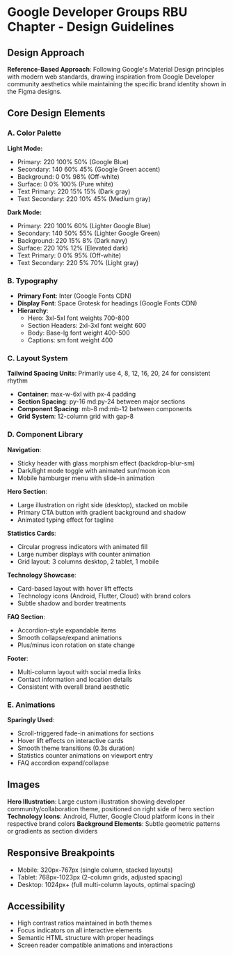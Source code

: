 # Google Developer Groups RBU Chapter - Design Guidelines

## Design Approach
**Reference-Based Approach**: Following Google's Material Design principles with modern web standards, drawing inspiration from Google Developer community aesthetics while maintaining the specific brand identity shown in the Figma designs.

## Core Design Elements

### A. Color Palette
**Light Mode:**
- Primary: 220 100% 50% (Google Blue)
- Secondary: 140 60% 45% (Google Green accent)
- Background: 0 0% 98% (Off-white)
- Surface: 0 0% 100% (Pure white)
- Text Primary: 220 15% 15% (Dark gray)
- Text Secondary: 220 10% 45% (Medium gray)

**Dark Mode:**
- Primary: 220 100% 60% (Lighter Google Blue)
- Secondary: 140 50% 55% (Lighter Google Green)
- Background: 220 15% 8% (Dark navy)
- Surface: 220 10% 12% (Elevated dark)
- Text Primary: 0 0% 95% (Off-white)
- Text Secondary: 220 5% 70% (Light gray)

### B. Typography
- **Primary Font**: Inter (Google Fonts CDN)
- **Display Font**: Space Grotesk for headings (Google Fonts CDN)
- **Hierarchy**: 
  - Hero: 3xl-5xl font weights 700-800
  - Section Headers: 2xl-3xl font weight 600
  - Body: Base-lg font weight 400-500
  - Captions: sm font weight 400

### C. Layout System
**Tailwind Spacing Units**: Primarily use 4, 8, 12, 16, 20, 24 for consistent rhythm
- **Container**: max-w-6xl with px-4 padding
- **Section Spacing**: py-16 md:py-24 between major sections
- **Component Spacing**: mb-8 md:mb-12 between components
- **Grid System**: 12-column grid with gap-8

### D. Component Library

**Navigation**: 
- Sticky header with glass morphism effect (backdrop-blur-sm)
- Dark/light mode toggle with animated sun/moon icon
- Mobile hamburger menu with slide-in animation

**Hero Section**:
- Large illustration on right side (desktop), stacked on mobile
- Primary CTA button with gradient background and shadow
- Animated typing effect for tagline

**Statistics Cards**:
- Circular progress indicators with animated fill
- Large number displays with counter animation
- Grid layout: 3 columns desktop, 2 tablet, 1 mobile

**Technology Showcase**:
- Card-based layout with hover lift effects
- Technology icons (Android, Flutter, Cloud) with brand colors
- Subtle shadow and border treatments

**FAQ Section**:
- Accordion-style expandable items
- Smooth collapse/expand animations
- Plus/minus icon rotation on state change

**Footer**:
- Multi-column layout with social media links
- Contact information and location details
- Consistent with overall brand aesthetic

### E. Animations
**Sparingly Used**:
- Scroll-triggered fade-in animations for sections
- Hover lift effects on interactive cards
- Smooth theme transitions (0.3s duration)
- Statistics counter animations on viewport entry
- FAQ accordion expand/collapse

## Images
**Hero Illustration**: Large custom illustration showing developer community/collaboration theme, positioned on right side of hero section
**Technology Icons**: Android, Flutter, Google Cloud platform icons in their respective brand colors
**Background Elements**: Subtle geometric patterns or gradients as section dividers

## Responsive Breakpoints
- Mobile: 320px-767px (single column, stacked layouts)
- Tablet: 768px-1023px (2-column grids, adjusted spacing)
- Desktop: 1024px+ (full multi-column layouts, optimal spacing)

## Accessibility
- High contrast ratios maintained in both themes
- Focus indicators on all interactive elements
- Semantic HTML structure with proper headings
- Screen reader compatible animations and interactions